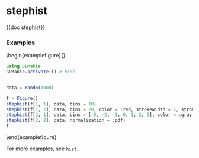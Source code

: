 # stephist

{{doc stephist}}

### Examples

\begin{examplefigure}{}
```julia
using GLMakie
GLMakie.activate!() # hide


data = randn(1000)

f = Figure()
stephist(f[1, 1], data, bins = 10)
stephist(f[1, 2], data, bins = 20, color = :red, strokewidth = 1, strokecolor = :black)
stephist(f[2, 1], data, bins = [-5, -2, -1, 0, 1, 2, 5], color = :gray)
stephist(f[2, 2], data, normalization = :pdf)
f
```
\end{examplefigure}

For more examples, see `hist`.
